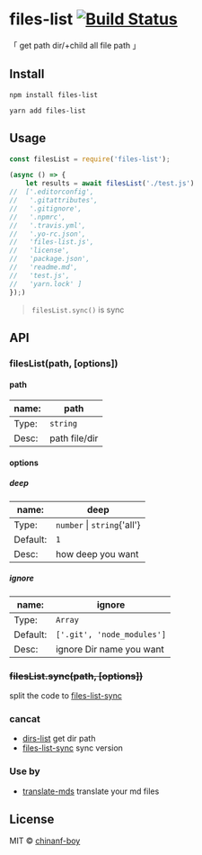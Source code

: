 # files-list [![Build Status](https://travis-ci.org/chinanf-boy/files-list.svg?branch=master)](https://travis-ci.org/chinanf-boy/files-list)

「 get path dir/+child all file path 」

## Install

```
npm install files-list
```

```
yarn add files-list
```

## Usage

```js
const filesList = require('files-list');

(async () => {
    let results = await filesList('./test.js')
//  ['.editorconfig',
//   '.gitattributes',
//   '.gitignore',
//   '.npmrc',
//   '.travis.yml',
//   '.yo-rc.json',
//   'files-list.js',
//   'license',
//   'package.json',
//   'readme.md',
//   'test.js',
//   'yarn.lock' ]
});)
```

> `filesList.sync()` is sync

## API

### filesList(path, [options])

#### path

| name: | path          |
| ----- | ------------- |
| Type: | `string`      |
| Desc: | path file/dir |

#### options

##### deep

| name:    | deep                        |
| -------- | --------------------------- |
| Type:    | `number` \| `string`{'all'} |
| Default: | `1`                         |
| Desc:    | how deep you want           |

##### ignore

| name:    | ignore                     |
| -------- | -------------------------- |
| Type:    | `Array`                    |
| Default: | `['.git', 'node_modules']` |
| Desc:    | ignore Dir name you want   |

### ~~filesList.sync(path, [options])~~

split the code to [files-list-sync](https://github.com/chinanf-boy/files-list-sync)

### cancat

- [dirs-list](https://github.com/chinanf-boy/dirs-list) get dir path
- [files-list-sync](https://github.com/chinanf-boy/files-list-sync) sync version

### Use by

- [translate-mds](https://github.com/chinanf-boy/translate-mds) translate your md files

## License

MIT © [chinanf-boy](http://llever.com)
